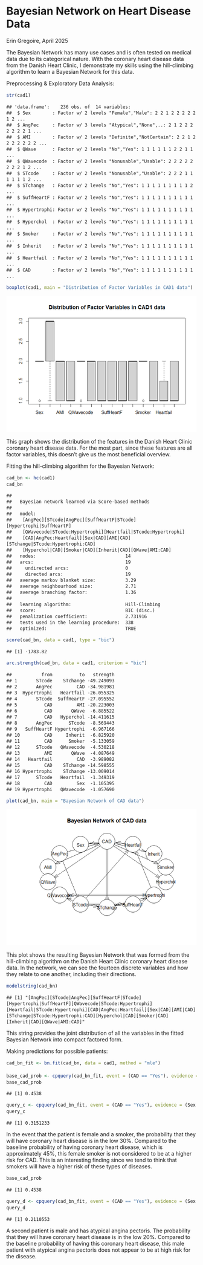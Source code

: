 Bayesian Network on Heart Disease Data
================
Erin Gregoire,
April 2025

The Bayesian Network has many use cases and is often tested on medical
data due to its categorical nature. With the coronary heart disease data
from the Danish Heart Clinic, I demonstrate my skills using the
hill-climbing algorithm to learn a Bayesian Network for this data.

Preprocessing & Exploratory Data Analysis:

``` r
str(cad1)
```

    ## 'data.frame':    236 obs. of  14 variables:
    ##  $ Sex        : Factor w/ 2 levels "Female","Male": 2 2 1 2 2 2 2 2 1 2 ...
    ##  $ AngPec     : Factor w/ 3 levels "Atypical","None",..: 2 1 2 2 2 2 2 2 2 1 ...
    ##  $ AMI        : Factor w/ 2 levels "Definite","NotCertain": 2 2 1 2 2 2 2 2 2 2 ...
    ##  $ QWave      : Factor w/ 2 levels "No","Yes": 1 1 1 1 1 1 2 2 1 1 ...
    ##  $ QWavecode  : Factor w/ 2 levels "Nonusable","Usable": 2 2 2 2 2 2 2 2 1 2 ...
    ##  $ STcode     : Factor w/ 2 levels "Nonusable","Usable": 2 2 2 1 1 1 1 1 1 2 ...
    ##  $ STchange   : Factor w/ 2 levels "No","Yes": 1 1 1 1 1 1 1 1 1 2 ...
    ##  $ SuffHeartF : Factor w/ 2 levels "No","Yes": 1 1 1 1 1 1 1 1 1 1 ...
    ##  $ Hypertrophi: Factor w/ 2 levels "No","Yes": 1 1 1 1 1 1 1 1 1 1 ...
    ##  $ Hyperchol  : Factor w/ 2 levels "No","Yes": 1 1 1 1 1 1 1 1 1 1 ...
    ##  $ Smoker     : Factor w/ 2 levels "No","Yes": 1 1 1 1 1 1 1 1 1 1 ...
    ##  $ Inherit    : Factor w/ 2 levels "No","Yes": 1 1 1 1 1 1 1 1 1 1 ...
    ##  $ Heartfail  : Factor w/ 2 levels "No","Yes": 1 1 1 1 1 1 1 1 1 1 ...
    ##  $ CAD        : Factor w/ 2 levels "No","Yes": 1 1 1 1 1 1 1 1 1 1 ...

``` r
boxplot(cad1, main = "Distribution of Factor Variables in CAD1 data")
```

![](Graphs&Images/Bayesian-Network-on-Heart-Disease-Data_files/figure-gfm/unnamed-chunk-2-1.png)<!-- -->

This graph shows the distribution of the features in the Danish Heart
Clinic coronary heart disease data. For the most part, since these
features are all factor variables, this doesn’t give us the most
beneficial overview.

Fitting the hill-climbing algorithm for the Bayesian Network:

``` r
cad_bn <- hc(cad1)
cad_bn
```

    ## 
    ##   Bayesian network learned via Score-based methods
    ## 
    ##   model:
    ##    [AngPec][STcode|AngPec][SuffHeartF|STcode][Hypertrophi|SuffHeartF]
    ##    [QWavecode|STcode:Hypertrophi][Heartfail|STcode:Hypertrophi]
    ##    [CAD|AngPec:Heartfail][Sex|CAD][AMI|CAD][STchange|STcode:Hypertrophi:CAD]
    ##    [Hyperchol|CAD][Smoker|CAD][Inherit|CAD][QWave|AMI:CAD]
    ##   nodes:                                 14 
    ##   arcs:                                  19 
    ##     undirected arcs:                     0 
    ##     directed arcs:                       19 
    ##   average markov blanket size:           3.29 
    ##   average neighbourhood size:            2.71 
    ##   average branching factor:              1.36 
    ## 
    ##   learning algorithm:                    Hill-Climbing 
    ##   score:                                 BIC (disc.) 
    ##   penalization coefficient:              2.731916 
    ##   tests used in the learning procedure:  338 
    ##   optimized:                             TRUE

``` r
score(cad_bn, data = cad1, type = "bic")
```

    ## [1] -1783.82

``` r
arc.strength(cad_bn, data = cad1, criterion = "bic")
```

    ##           from          to   strength
    ## 1       STcode    STchange -49.249093
    ## 2       AngPec         CAD -34.981981
    ## 3  Hypertrophi   Heartfail -26.055325
    ## 4       STcode  SuffHeartF -27.095552
    ## 5          CAD         AMI -20.223003
    ## 6          CAD       QWave  -6.885522
    ## 7          CAD   Hyperchol -14.411615
    ## 8       AngPec      STcode  -8.569443
    ## 9   SuffHeartF Hypertrophi  -6.967166
    ## 10         CAD     Inherit  -6.825920
    ## 11         CAD      Smoker  -5.133059
    ## 12      STcode   QWavecode  -4.530218
    ## 13         AMI       QWave  -4.087649
    ## 14   Heartfail         CAD  -3.989082
    ## 15         CAD    STchange -14.598555
    ## 16 Hypertrophi    STchange -13.009014
    ## 17      STcode   Heartfail  -1.349319
    ## 18         CAD         Sex  -1.105395
    ## 19 Hypertrophi   QWavecode  -1.057690

``` r
plot(cad_bn, main = "Bayesian Network of CAD data")
```

![](Graphs&Images/Bayesian-Network-on-Heart-Disease-Data_files/figure-gfm/unnamed-chunk-3-1.png)<!-- -->

This plot shows the resulting Bayesian Network that was formed from the
hill-climbing algorithm on the Danish Heart Clinic coronary heart
disease data. In the network, we can see the fourteen discrete variables
and how they relate to one another, including their directions.

``` r
modelstring(cad_bn)
```

    ## [1] "[AngPec][STcode|AngPec][SuffHeartF|STcode][Hypertrophi|SuffHeartF][QWavecode|STcode:Hypertrophi][Heartfail|STcode:Hypertrophi][CAD|AngPec:Heartfail][Sex|CAD][AMI|CAD][STchange|STcode:Hypertrophi:CAD][Hyperchol|CAD][Smoker|CAD][Inherit|CAD][QWave|AMI:CAD]"

This string provides the joint distribution of all the variables in the
fitted Bayesian Network into compact factored form.

Making predictions for possible patients:

``` r
cad_bn_fit <- bn.fit(cad_bn, data = cad1, method = "mle")

base_cad_prob <- cpquery(cad_bn_fit, event = (CAD == "Yes"), evidence = TRUE)
base_cad_prob
```

    ## [1] 0.4538

``` r
query_c <- cpquery(cad_bn_fit, event = (CAD == "Yes"), evidence = (Sex == "Female") & (Smoker == "Yes"))
query_c
```

    ## [1] 0.3151233

In the event that the patient is female and a smoker, the probability
that they will have coronary heart disease is in the low 30%. Compared
to the baseline probability of having coronary heart disease, which is
approximately 45%, this female smoker is not considered to be at a
higher risk for CAD. This is an interesting finding since we tend to
think that smokers will have a higher risk of these types of diseases.

``` r
base_cad_prob
```

    ## [1] 0.4538

``` r
query_d <- cpquery(cad_bn_fit, event = (CAD == "Yes"), evidence = (Sex == "Male") & (AngPec == "Atypical"))
query_d
```

    ## [1] 0.2110553

A second patient is male and has atypical angina pectoris. The
probability that they will have coronary heart disease is in the low
20%. Compared to the baseline probability of having this coronary heart
disease, this male patient with atypical angina pectoris does not
appear to be at high risk for the disease.
